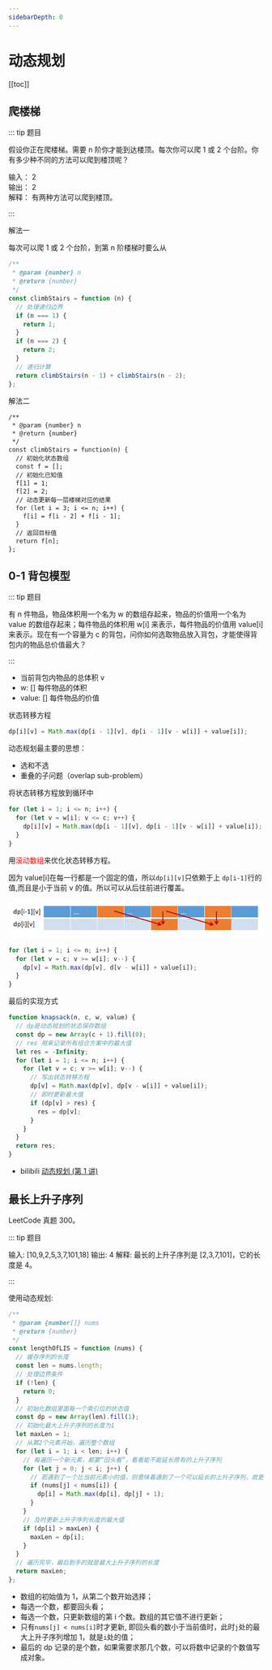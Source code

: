 ```yaml
---
sidebarDepth: 0
---
```


# 动态规划

[[toc]]

## 爬楼梯

::: tip 题目

假设你正在爬楼梯。需要 n 阶你才能到达楼顶。每次你可以爬 1 或 2 个台阶。你有多少种不同的方法可以爬到楼顶呢？

输入： 2  
输出： 2  
解释： 有两种方法可以爬到楼顶。

:::

解法一

每次可以爬 1 或 2 个台阶，到第 n 阶楼梯时要么从

```js
/**
 * @param {number} n
 * @return {number}
 */
const climbStairs = function (n) {
  // 处理递归边界
  if (n === 1) {
    return 1;
  }
  if (n === 2) {
    return 2;
  }
  // 递归计算
  return climbStairs(n - 1) + climbStairs(n - 2);
};
```

解法二

```JS
/**
 * @param {number} n
 * @return {number}
 */
const climbStairs = function(n) {
  // 初始化状态数组
  const f = [];
  // 初始化已知值
  f[1] = 1;
  f[2] = 2;
  // 动态更新每一层楼梯对应的结果
  for (let i = 3; i <= n; i++) {
    f[i] = f[i - 2] + f[i - 1];
  }
  // 返回目标值
  return f[n];
};
```

## 0-1 背包模型

::: tip 题目

有 n 件物品，物品体积用一个名为 w 的数组存起来，物品的价值用一个名为 value 的数组存起来；每件物品的体积用 w[i] 来表示，每件物品的价值用 value[i] 来表示。现在有一个容量为 c 的背包，问你如何选取物品放入背包，才能使得背包内的物品总价值最大？

:::

- 当前背包内物品的总体积 v
- w: [] 每件物品的体积
- value: [] 每件物品的价值

状态转移方程

```js
dp[i][v] = Math.max(dp[i - 1][v], dp[i - 1][v - w[i]] + value[i]);
```

动态规划最主要的思想：

- 选和不选
- 重叠的子问题（overlap sub-problem）

将状态转移方程放到循环中

```js
for (let i = 1; i <= n; i++) {
  for (let v = w[i]; v <= c; v++) {
    dp[i][v] = Math.max(dp[i - 1][v], dp[i - 1][v - w[i]] + value[i]);
  }
}
```

用<span style='color:red'>滚动数组</span>来优化状态转移方程。

因为 value[i]在每一行都是一个固定的值，所以`dp[i][v]`只依赖于上 `dp[i-1]`行的值,而且是小于当前 v 的值。所以可以从后往前进行覆盖。

![滚动数组](./imgs/Dynamicprogramming.png)

```js
for (let i = 1; i <= n; i++) {
  for (let v = c; v >= w[i]; v--) {
    dp[v] = Math.max(dp[v], d[v - w[i]] + value[i]);
  }
}
```

最后的实现方式

```js
function knapsack(n, c, w, value) {
  // dp是动态规划的状态保存数组
  const dp = new Array(c + 1).fill(0);
  // res 用来记录所有组合方案中的最大值
  let res = -Infinity;
  for (let i = 1; i <= n; i++) {
    for (let v = c; v >= w[i]; v--) {
      // 写出状态转移方程
      dp[v] = Math.max(dp[v], dp[v - w[i]] + value[i]);
      // 即时更新最大值
      if (dp[v] > res) {
        res = dp[v];
      }
    }
  }
  return res;
}
```

- bilibili [动态规划 (第 1 讲)](https://www.bilibili.com/video/BV18x411V7fm?p=1&share_medium=iphone&share_plat=ios&share_session_id=05AB749C-18D7-4F07-8E80-C37396B69FDD&share_source=WEIXIN&share_tag=s_i&timestamp=1638611926&unique_k=SGWhnyj)

## 最长上升子序列

LeetCode 真题 300。

::: tip 题目

输入: [10,9,2,5,3,7,101,18] 输出: 4 解释: 最长的上升子序列是 [2,3,7,101]，它的长度是 4。

:::

使用动态规划:

```js
/**
 * @param {number[]} nums
 * @return {number}
 */
const lengthOfLIS = function (nums) {
  // 缓存序列的长度
  const len = nums.length;
  // 处理边界条件
  if (!len) {
    return 0;
  }
  // 初始化数组里面每一个索引位的状态值
  const dp = new Array(len).fill(1);
  // 初始化最大上升子序列的长度为1
  let maxLen = 1;
  // 从第2个元素开始，遍历整个数组
  for (let i = 1; i < len; i++) {
    // 每遍历一个新元素，都要“回头看”，看看能不能延长原有的上升子序列
    for (let j = 0; j < i; j++) {
      // 若遇到了一个比当前元素小的值，则意味着遇到了一个可以延长的上升子序列，故更新当前元素索引位对应的状态
      if (nums[j] < nums[i]) {
        dp[i] = Math.max(dp[i], dp[j] + 1);
      }
    }
    // 及时更新上升子序列长度的最大值
    if (dp[i] > maxLen) {
      maxLen = dp[i];
    }
  }
  // 遍历完毕，最后到手的就是最大上升子序列的长度
  return maxLen;
};
```

- 数组的初始值为 1，从第二个数开始选择；
- 每选一个数，都要回头看；
- 每选一个数，只更新数组的第 i 个数。数组的其它值不进行更新；
- 只有`nums[j] < nums[i]`时才更新, 即回头看的数小于当前值时，此时`j`处的最大上升子序列增加 1，就是`i`处的值；
- 最后的 dp 记录的是个数，如果需要求那几个数，可以将数中记录的个数值写成对象。